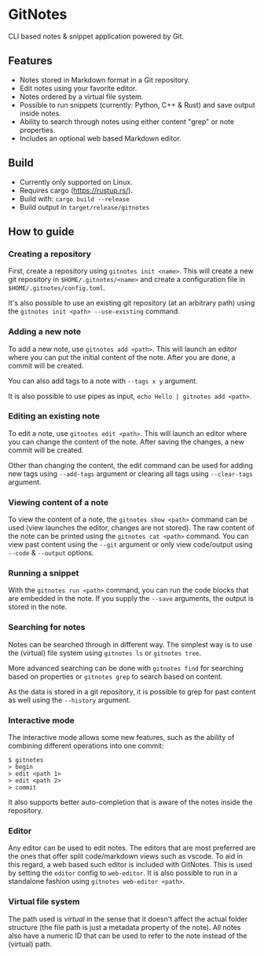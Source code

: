 # GitNotes
CLI based notes & snippet application powered by Git.

## Features
* Notes stored in Markdown format in a Git repository.
* Edit notes using your favorite editor.
* Notes ordered by a virtual file system.
* Possible to run snippets (currently: Python, C++ & Rust) and save output inside notes.
* Ability to search through notes using either content "grep" or note properties.
* Includes an optional web based Markdown editor.

## Build
* Currently only supported on Linux.
* Requires cargo (https://rustup.rs/).
* Build with: `cargo build --release`
* Build output in `target/release/gitnotes`

## How to guide

### Creating a repository
First, create a repository using `gitnotes init <name>`. This will create a new git repository in `$HOME/.gitnotes/<name>` and create a configuration file in `$HOME/.gitnotes/config.toml`.

It's also possible to use an existing git repository (at an arbitrary path) using the `gitnotes init <path> --use-existing` command.

### Adding a new note
To add a new note, use `gitnotes add <path>`. This will launch an editor where you can put the initial content of the note. After you are done, a commit will be created.

You can also add tags to a note with `--tags x y` argument.

It is also possible to use pipes as input, `echo Hello | gitnotes add <path>`.

### Editing an existing note
To edit a note, use `gitnotes edit <path>`. This will launch an editor where you can change the content of the note. After saving the changes, a new commit will be created. 

Other than changing the content, the edit command can be used for adding new tags using `--add-tags` argument or clearing all tags using `--clear-tags` argument.

### Viewing content of a note
To view the content of a note, the `gitnotes show <path>` command can be used (view launches the editor, changes are not stored). The raw content of the note can be printed using the `gitnotes cat <path>` command. You can view past content using the `--git` argument or only view code/output using `--code` & `--output` options.

### Running a snippet
With the `gitnotes run <path>` command, you can run the code blocks that are embedded in the note. If you supply the `--save` arguments, the output is stored in the note.

### Searching for notes
Notes can be searched through in different way. The simplest way is to use the (virtual) file system using `gitnotes ls` or `gitnotes tree`. 

More advanced searching can be done with `gitnotes find` for searching based on properties or `gitnotes grep` to search based on content.

As the data is stored in a git repository, it is possible to grep for past content as well using the `--history` argument.

### Interactive mode
The interactive mode allows some new features, such as the ability of combining different operations into one commit:

```
$ gitnotes
> begin
> edit <path 1>
> edit <path 2>
> commit
```

It also supports better auto-completion that is aware of the notes inside the repository.

### Editor
Any editor can be used to edit notes. The editors that are most preferred are the ones that offer split code/markdown views such as vscode. To aid in this regard, a web based such editor is included with GitNotes.
This is used by setting the `editor` config to `web-editor`. It is also possible to run in a standalone fashion using `gitnotes web-editor <path>`.


### Virtual file system
The path used is _virtual_ in the sense that it doesn't affect the actual folder structure (the file path is just a metadata property of the note). All notes also have a numeric ID that can be used to refer to the note instead of the (virtual) path.

